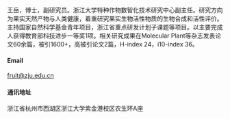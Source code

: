 王岳，博士，副研究员。浙江大学特种作物数智化技术研究中心副主任。研究方向为果实天然产物与人类健康，着重研究果实生物活性物质的生物合成和活性评价。主持国家自然科学基金青年项目，浙江省重点研发计划子课题等项目。以主要完成人获得教育部科技进步一等奖1项。相关研究成果在Molecular Plant等杂志发表论文60余篇，被引1600+，高被引论文2篇，H-index 24，i10-index 36。

#### Email

fruit@zju.edu.cn

#### 通讯地址

浙江省杭州市西湖区浙江大学紫金港校区农生环A座
